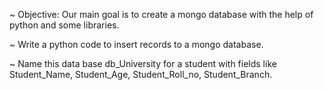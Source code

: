 ~ Objective: Our main goal is to create a mongo database with the help of python and some libraries.

~ Write a python code to insert records to a mongo database.

~ Name this data base db_University for a student with fields like Student_Name, Student_Age, Student_Roll_no, Student_Branch.
